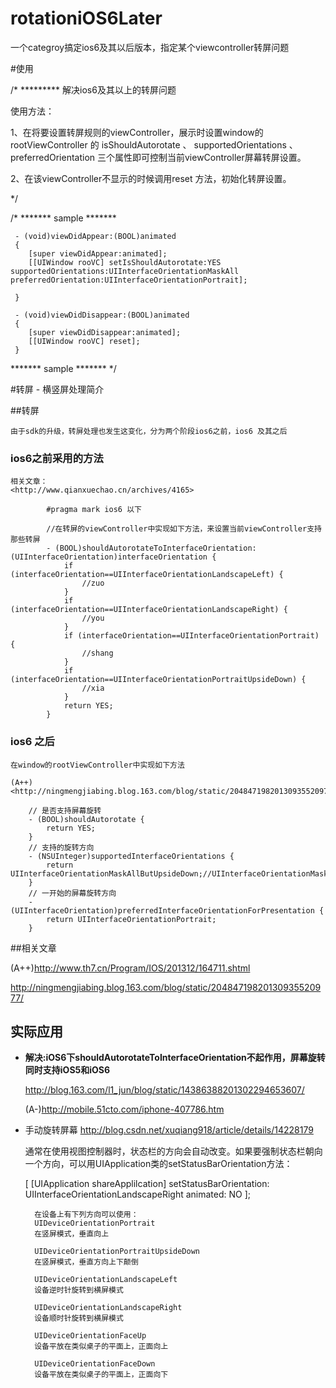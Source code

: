# rotationiOS6Later

一个categroy搞定ios6及其以后版本，指定某个viewcontroller转屏问题


#使用

/*
 ********* 解决ios6及其以上的转屏问题
 
 使用方法：
 
 1、在将要设置转屏规则的viewController，展示时设置window的rootViewController 的 isShouldAutorotate 、 supportedOrientations 、 preferredOrientation 三个属性即可控制当前viewController屏幕转屏设置。

 2、在该viewController不显示的时候调用reset 方法，初始化转屏设置。
 
 
*/


 /*
  ******* sample *******
 
     - (void)viewDidAppear:(BOOL)animated
     {
        [super viewDidAppear:animated];
        [[UIWindow rooVC] setIsShouldAutorotate:YES supportedOrientations:UIInterfaceOrientationMaskAll preferredOrientation:UIInterfaceOrientationPortrait];
     
     }
     
     - (void)viewDidDisappear:(BOOL)animated
     {
        [super viewDidDisappear:animated];
        [[UIWindow rooVC] reset];
     }

 ******* sample *******
 */





#转屏 - 横竖屏处理简介

##转屏

	由于sdk的升级，转屏处理也发生这变化，分为两个阶段ios6之前，ios6 及其之后

### ios6之前采用的方法
	
	相关文章：
	<http://www.qianxuechao.cn/archives/4165>

			#pragma mark ios6 以下
			
			//在转屏的viewController中实现如下方法，来设置当前viewController支持那些转屏
			- (BOOL)shouldAutorotateToInterfaceOrientation:(UIInterfaceOrientation)interfaceOrientation {
			    if (interfaceOrientation==UIInterfaceOrientationLandscapeLeft) {
			        //zuo
			    }
			    if (interfaceOrientation==UIInterfaceOrientationLandscapeRight) {
			        //you
			    }
			    if (interfaceOrientation==UIInterfaceOrientationPortrait) {
			        //shang
			    }
			    if (interfaceOrientation==UIInterfaceOrientationPortraitUpsideDown) {
			        //xia
			    }
			    return YES;
			}


### ios6 之后
	
	在window的rootViewController中实现如下方法
	
	(A++)<http://ningmengjiabing.blog.163.com/blog/static/20484719820130935520977/>
	
		// 是否支持屏幕旋转
		- (BOOL)shouldAutorotate {
		    return YES;
		}
		// 支持的旋转方向
		- (NSUInteger)supportedInterfaceOrientations {
		    return UIInterfaceOrientationMaskAllButUpsideDown;//UIInterfaceOrientationMaskAllButUpsideDown;
		}
		// 一开始的屏幕旋转方向
		- (UIInterfaceOrientation)preferredInterfaceOrientationForPresentation {
		    return UIInterfaceOrientationPortrait;
		}
		
		
##相关文章
 
 (A++)<http://www.th7.cn/Program/IOS/201312/164711.shtml>
	
 <http://ningmengjiabing.blog.163.com/blog/static/20484719820130935520977/>
## 实际应用

* **解决:iOS6下shouldAutorotateToInterfaceOrientation不起作用，屏幕旋转同时支持iOS5和iOS6**  

	<http://blog.163.com/l1_jun/blog/static/14386388201302294653607/> 
	
	(A-)<http://mobile.51cto.com/iphone-407786.htm>
	
	
* 手动旋转屏幕
	<http://blog.csdn.net/xuqiang918/article/details/14228179>
	
	通常在使用视图控制器时，状态栏的方向会自动改变。如果要强制状态栏朝向一个方向，可以用UIApplication类的setStatusBarOrientation方法：
	
	[ [UIApplication shareApplilcation] setStatusBarOrientation: UIInterfaceOrientationLandscapeRight  animated: NO ]; 

	
		在设备上有下列方向可以使用：
		UIDeviceOrientationPortrait 
		在竖屏模式，垂直向上
		
		UIDeviceOrientationPortraitUpsideDown 
		在竖屏模式，垂直方向上下颠倒
		
		UIDeviceOrientationLandscapeLeft 
		设备逆时针旋转到横屏模式
		
		UIDeviceOrientationLandscapeRight 
		设备顺时针旋转到横屏模式
		
		UIDeviceOrientationFaceUp 
		设备平放在类似桌子的平面上，正面向上
		
		UIDeviceOrientationFaceDown 
		设备平放在类似桌子的平面上，正面向下
	


 
